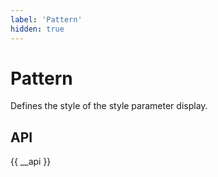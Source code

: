 ```yaml
---
label: 'Pattern'
hidden: true
---
```


# Pattern

Defines the style of the style parameter display.

## API

{{ __api }}
